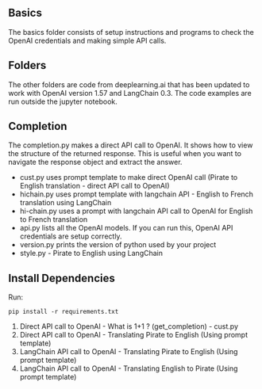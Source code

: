 ## Basics

The basics folder consists of setup instructions and programs to check the OpenAI credentials and making simple API calls.

## Folders

The other folders are code from deeplearning.ai that has been updated to work with OpenAI version 1.57 and LangChain 0.3. The code examples are run outside the jupyter notebook. 

## Completion

The completion.py makes a direct API call to OpenAI. It shows how to view the structure of the returned response. This is useful when you want to navigate the response object and extract the answer.

- cust.py uses prompt template to make direct OpenAI call (Pirate to English translation - direct API call to OpenAI)
- hichain.py uses prompt template with langchain API - English to French translation using LangChain 
- hi-chain.py uses a prompt with langchain API call to OpenAI for English to French translation
- api.py lists all the OpenAI models. If you can run this, OpenAI API credentials are setup correctly.
- version.py prints the version of python used by your project
- style.py - Pirate to English using LangChain

## Install Dependencies

Run:

```
pip install -r requirements.txt
```

1. Direct API call to OpenAI - What is 1+1 ? (get_completion) - cust.py
2. Direct API call to OpenAI - Translating Pirate to English (Using prompt template)
3. LangChain API call to OpenAI - Translating Pirate to English (Using prompt template)
4. LangChain API call to OpenAI - Translating English to Pirate (Using prompt template)

